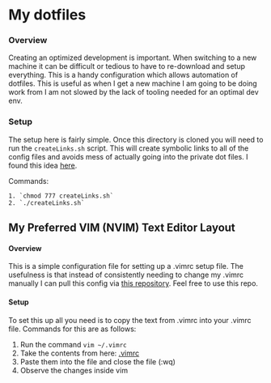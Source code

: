 # My dotfiles

### Overview 

Creating an optimized development is important. When switching to a new machine it can be difficult or tedious 
to have to re-download and setup everything. This is a handy configuration which allows automation of dotfiles.
This is useful as when I get a new machine I am going to be doing work from I am not slowed by the lack of tooling
needed for an optimal dev env.

### Setup

The setup here is fairly simple. Once this directory is cloned you will need to run the `createLinks.sh` script. This
will create symbolic links to all of the config files and avoids mess of actually going into the private dot files. I 
found this idea [here](https://superuser.com/questions/152574/keeping-my-zsh-or-bash-profile-synced-up-on-all-my-machines#answer-152600). 

Commands:

    1. `chmod 777 createLinks.sh`
    2. `./createLinks.sh`


## My Preferred VIM (NVIM) Text Editor Layout

#### Overview 

This is a simple configuration file for setting up a .vimrc setup file. The usefulness 
is that instead of consistently needing to change my .vimrc manually I can pull this config
via [this repository](https://github.com/julianjones95/vimrc). Feel free to use this repo.

#### Setup

To set this up all you need is to copy the text from .vimrc into your .vimrc file. Commands 
for this are as follows:

1. Run the command `vim ~/.vimrc`
2. Take the contents from here: [.vimrc](https://github.com/julianjones95/vimrc/blob/master/.vimrc) 
3. Paste them into the file and close the file (:wq)
4. Observe the changes inside vim 
